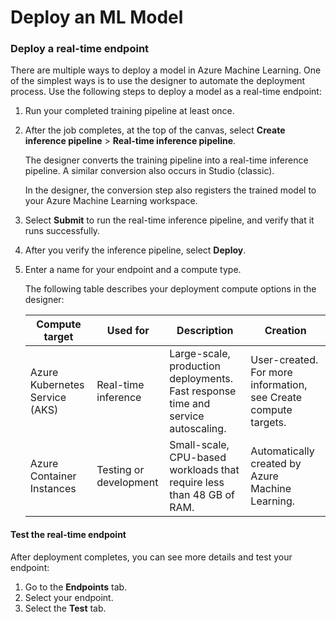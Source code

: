 # Deploy an ML Model

### Deploy a real-time endpoint <a href="#deploy-a-real-time-endpoint" id="deploy-a-real-time-endpoint"></a>

There are multiple ways to deploy a model in Azure Machine Learning. One of the simplest ways is to use the designer to automate the deployment process. Use the following steps to deploy a model as a real-time endpoint:

1. Run your completed training pipeline at least once.
2.  After the job completes, at the top of the canvas, select **Create inference pipeline** > **Real-time inference pipeline**.

    The designer converts the training pipeline into a real-time inference pipeline. A similar conversion also occurs in Studio (classic).

    In the designer, the conversion step also registers the trained model to your Azure Machine Learning workspace.
3. Select **Submit** to run the real-time inference pipeline, and verify that it runs successfully.
4. After you verify the inference pipeline, select **Deploy**.
5.  Enter a name for your endpoint and a compute type.

    The following table describes your deployment compute options in the designer:

    | Compute target                 | Used for               | Description                                                                      | Creation                                                        |
    | ------------------------------ | ---------------------- | -------------------------------------------------------------------------------- | --------------------------------------------------------------- |
    | Azure Kubernetes Service (AKS) | Real-time inference    | Large-scale, production deployments. Fast response time and service autoscaling. | User-created. For more information, see Create compute targets. |
    | Azure Container Instances      | Testing or development | Small-scale, CPU-based workloads that require less than 48 GB of RAM.            | Automatically created by Azure Machine Learning.                |

#### Test the real-time endpoint <a href="#test-the-real-time-endpoint" id="test-the-real-time-endpoint"></a>

After deployment completes, you can see more details and test your endpoint:

1. Go to the **Endpoints** tab.
2. Select your endpoint.
3. Select the **Test** tab.
